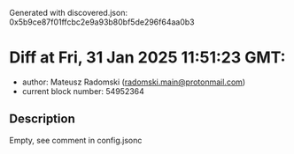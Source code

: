 Generated with discovered.json: 0x5b9ce87f01ffcbc2e9a93b80bf5de296f64aa0b3

# Diff at Fri, 31 Jan 2025 11:51:23 GMT:

- author: Mateusz Radomski (<radomski.main@protonmail.com>)
- current block number: 54952364

## Description

Empty, see comment in config.jsonc
